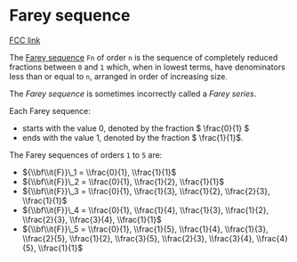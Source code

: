 # Farey sequence

[FCC link](https://www.freecodecamp.org/learn/coding-interview-prep/rosetta-code/farey-sequence)

The
[Farey sequence](https://en.wikipedia.org/wiki/Farey%20sequence "wp: Farey sequence")
`Fn` of order `n` is the sequence of completely reduced fractions between `0`
and `1` which, when in lowest terms, have denominators less than or equal to
`n`, arranged in order of increasing size.

The _Farey sequence_ is sometimes incorrectly called a _Farey series_.

Each Farey sequence:

- starts with the value 0, denoted by the fraction $ \\frac{0}{1} $
- ends with the value 1, denoted by the fraction $ \\frac{1}{1}$.

The Farey sequences of orders `1` to `5` are:

- ${\\bf\\it{F}}\_1 = \\frac{0}{1}, \\frac{1}{1}$
- ${\\bf\\it{F}}\_2 = \\frac{0}{1}, \\frac{1}{2}, \\frac{1}{1}$
- ${\\bf\\it{F}}\_3 = \\frac{0}{1}, \\frac{1}{3}, \\frac{1}{2}, \\frac{2}{3}, \\frac{1}{1}$
- ${\\bf\\it{F}}\_4 = \\frac{0}{1}, \\frac{1}{4}, \\frac{1}{3}, \\frac{1}{2}, \\frac{2}{3}, \\frac{3}{4}, \\frac{1}{1}$
- ${\\bf\\it{F}}\_5 = \\frac{0}{1}, \\frac{1}{5}, \\frac{1}{4}, \\frac{1}{3}, \\frac{2}{5}, \\frac{1}{2}, \\frac{3}{5}, \\frac{2}{3}, \\frac{3}{4}, \\frac{4}{5}, \\frac{1}{1}$
